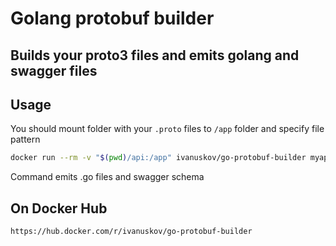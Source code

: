 # Golang protobuf builder

## Builds your proto3 files and emits golang and swagger files

## Usage
You should mount folder with your `.proto` files to `/app` folder and specify file pattern

```bash
docker run --rm -v "$(pwd)/api:/app" ivanuskov/go-protobuf-builder myapp.proto
```

Command emits .go files and swagger schema

## On Docker Hub
```
https://hub.docker.com/r/ivanuskov/go-protobuf-builder
```